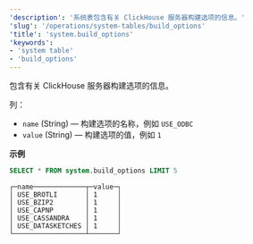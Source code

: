 ```yaml
---
'description': '系统表包含有关 ClickHouse 服务器构建选项的信息。'
'slug': '/operations/system-tables/build_options'
'title': 'system.build_options'
'keywords':
- 'system table'
- 'build_options'
---
```


包含有关 ClickHouse 服务器构建选项的信息。

列：

- `name` (String) — 构建选项的名称，例如 `USE_ODBC`
- `value` (String) — 构建选项的值，例如 `1`

**示例**

```sql
SELECT * FROM system.build_options LIMIT 5
```

```text
┌─name─────────────┬─value─┐
│ USE_BROTLI       │ 1     │
│ USE_BZIP2        │ 1     │
│ USE_CAPNP        │ 1     │
│ USE_CASSANDRA    │ 1     │
│ USE_DATASKETCHES │ 1     │
└──────────────────┴───────┘
```
